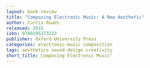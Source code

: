 ```yaml
---
layout: book-review
title: "Composing Electronic Music: A New Aesthetic"
author: Curtis Roads
released: 2015
isbn: 9780195373233
publisher: Oxford University Press
categories: electronic-music composition
tags: aesthetics sound-design creativity
short_title: Composing Electronic Music"
---
```

